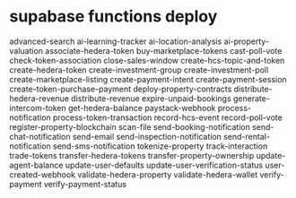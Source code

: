 # supabase functions deploy

advanced-search
ai-learning-tracker
ai-location-analysis
ai-property-valuation
associate-hedera-token
buy-marketplace-tokens
cast-poll-vote
check-token-association
close-sales-window
create-hcs-topic-and-token
create-hedera-token
create-investment-group
create-investment-poll
create-marketplace-listing
create-payment-intent
create-payment-session
create-token-purchase-payment
deploy-property-contracts
distribute-hedera-revenue
distribute-revenue
expire-unpaid-bookings
generate-intercom-token
get-hedera-balance
paystack-webhook
process-notification
process-token-transaction
record-hcs-event
record-poll-vote
register-property-blockchain
scan-file
send-booking-notification
send-chat-notification
send-email
send-inspection-notification
send-rental-notification
send-sms-notification
tokenize-property
track-interaction
trade-tokens
transfer-hedera-tokens
transfer-property-ownership
update-agent-balance
update-user-defaults
update-user-verification-status
user-created-webhook
validate-hedera-property
validate-hedera-wallet
verify-payment
verify-payment-status
